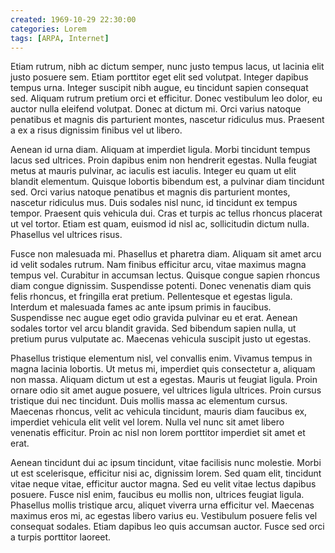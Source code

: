 ```yaml
---
created: 1969-10-29 22:30:00
categories: Lorem
tags: [ARPA, Internet]
---
```


Etiam rutrum, nibh ac dictum semper, nunc justo tempus lacus, ut lacinia elit justo posuere sem. Etiam porttitor eget elit sed volutpat. Integer dapibus tempus urna. Integer suscipit nibh augue, eu tincidunt sapien consequat sed. Aliquam rutrum pretium orci et efficitur. Donec vestibulum leo dolor, eu auctor nulla eleifend volutpat. Donec at dictum mi. Orci varius natoque penatibus et magnis dis parturient montes, nascetur ridiculus mus. Praesent a ex a risus dignissim finibus vel ut libero.

Aenean id urna diam. Aliquam at imperdiet ligula. Morbi tincidunt tempus lacus sed ultrices. Proin dapibus enim non hendrerit egestas. Nulla feugiat metus at mauris pulvinar, ac iaculis est iaculis. Integer eu quam ut elit blandit elementum. Quisque lobortis bibendum est, a pulvinar diam tincidunt sed. Orci varius natoque penatibus et magnis dis parturient montes, nascetur ridiculus mus. Duis sodales nisl nunc, id tincidunt ex tempus tempor. Praesent quis vehicula dui. Cras et turpis ac tellus rhoncus placerat ut vel tortor. Etiam est quam, euismod id nisl ac, sollicitudin dictum nulla. Phasellus vel ultrices risus.

Fusce non malesuada mi. Phasellus et pharetra diam. Aliquam sit amet arcu id velit sodales rutrum. Nam finibus efficitur arcu, vitae maximus magna tempus vel. Curabitur in accumsan lectus. Quisque congue sapien rhoncus diam congue dignissim. Suspendisse potenti. Donec venenatis diam quis felis rhoncus, et fringilla erat pretium. Pellentesque et egestas ligula. Interdum et malesuada fames ac ante ipsum primis in faucibus. Suspendisse nec augue eget odio gravida pulvinar eu et erat. Aenean sodales tortor vel arcu blandit gravida. Sed bibendum sapien nulla, ut pretium purus vulputate ac. Maecenas vehicula suscipit justo ut egestas.

Phasellus tristique elementum nisl, vel convallis enim. Vivamus tempus in magna lacinia lobortis. Ut metus mi, imperdiet quis consectetur a, aliquam non massa. Aliquam dictum ut est a egestas. Mauris ut feugiat ligula. Proin ornare odio sit amet augue posuere, vel ultrices ligula ultrices. Proin cursus tristique dui nec tincidunt. Duis mollis massa ac elementum cursus. Maecenas rhoncus, velit ac vehicula tincidunt, mauris diam faucibus ex, imperdiet vehicula elit velit vel lorem. Nulla vel nunc sit amet libero venenatis efficitur. Proin ac nisl non lorem porttitor imperdiet sit amet et erat.

Aenean tincidunt dui ac ipsum tincidunt, vitae facilisis nunc molestie. Morbi ut est scelerisque, efficitur nisi ac, dignissim lorem. Sed quam elit, tincidunt vitae neque vitae, efficitur auctor magna. Sed eu velit vitae lectus dapibus posuere. Fusce nisl enim, faucibus eu mollis non, ultrices feugiat ligula. Phasellus mollis tristique arcu, aliquet viverra urna efficitur vel. Maecenas maximus eros mi, ac egestas libero varius eu. Vestibulum posuere felis vel consequat sodales. Etiam dapibus leo quis accumsan auctor. Fusce sed orci a turpis porttitor laoreet.
